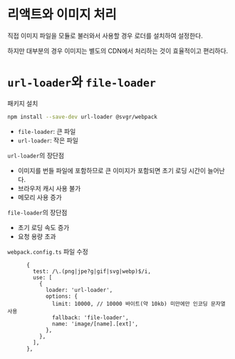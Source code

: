 # 리액트와 이미지 처리

직접 이미지 파일을 모듈로 불러와서 사용할 경우 로더를 설치하여 설정한다.

하지만 대부분의 경우 이미지는 별도의 CDN에서 처리하는 것이 효율적이고 편리하다.

# `url-loader`와 `file-loader`

패키지 설치

```bash
npm install --save-dev url-loader @svgr/webpack
```

* `file-loader`: 큰 파일
* `url-loader`: 작은 파일

`url-loader`의 장단점

* 이미지를 번들 파일에 포함하므로 큰 이미지가 포함되면 초기 로딩 시간이 늘어난다.
* 브라우저 캐시 사용 불가
* 메모리 사용 증가

`file-loader`의 장단점

* 초기 로딩 속도 증가
* 요청 용량 초과

`webpack.config.ts` 파일 수정

```
      {
        test: /\.(png|jpe?g|gif|svg|webp)$/i,
        use: [
          {
            loader: 'url-loader',
            options: {
              limit: 10000, // 10000 바이트(약 10kb) 미만에만 인코딩 문자열 사용
              fallback: 'file-loader',
              name: 'image/[name].[ext]',
            },
          },
        ],
      },
```
